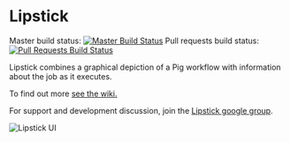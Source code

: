 Lipstick
========

Master build status: [![Master Build Status](https://netflixoss.ci.cloudbees.com/job/Lipstick-master/badge/icon)](https://netflixoss.ci.cloudbees.com/job/Lipstick-master/)
Pull requests build status: [![Pull Requests Build Status](https://netflixoss.ci.cloudbees.com/job/Lipstick-pull-requests/badge/icon)](https://netflixoss.ci.cloudbees.com/job/Lipstick-pull-requests/)

Lipstick combines a graphical depiction of a Pig workflow with information about the job as it executes.

To find out more [see the wiki.](https://github.com/Netflix/Lipstick/wiki)

For support and development discussion, join the [Lipstick google group](https://groups.google.com/forum/#!forum/lipstick-oss).

![Lipstick UI](https://raw.github.com/wiki/Netflix/Lipstick/screenshot.png)
